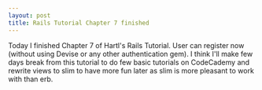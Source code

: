 ```yaml
---
layout: post
title: Rails Tutorial Chapter 7 finished
---
```

Today I finished Chapter 7 of Hartl's Rails Tutorial. User can register now (without using Devise or any other authentication gem). I think I'll make few days break from this tutorial to do few basic tutorials on CodeCademy and rewrite views to slim to have more fun later as slim is more pleasant to work with than erb.
